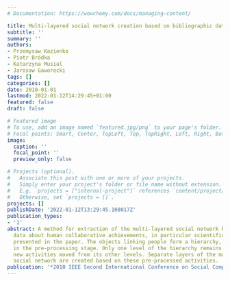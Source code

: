 ```yaml
---
# Documentation: https://wowchemy.com/docs/managing-content/

title: Multi-layered social network creation based on bibliographic data
subtitle: ''
summary: ''
authors:
- Przemysaw Kazienko
- Piotr Bródka
- Katarzyna Musial
- Jarosaw Gaworecki
tags: []
categories: []
date: 2010-01-01
lastmod: 2022-01-12T14:29:45+01:00
featured: false
draft: false

# Featured image
# To use, add an image named `featured.jpg/png` to your page's folder.
# Focal points: Smart, Center, TopLeft, Top, TopRight, Left, Right, BottomLeft, Bottom, BottomRight.
image:
  caption: ''
  focal_point: ''
  preview_only: false

# Projects (optional).
#   Associate this post with one or more of your projects.
#   Simply enter your project's folder or file name without extension.
#   E.g. `projects = ["internal-project"]` references `content/project/deep-learning/index.md`.
#   Otherwise, set `projects = []`.
projects: []
publishDate: '2022-01-12T13:29:45.108017Z'
publication_types:
- '1'
abstract: A method for extraction of the multi-layered social network based on the
  data about human collaborative achievements, in particular scientific papers, is
  presented in the paper. The objects linking people form a hierarchy, which is flattened
  in the pre-processing stage. Only one level of the hierarchy remains together with
  new activities moved from its other levels. Separate layers of the multi-layered
  social network are created based on these pre-processed activities.
publication: '*2010 IEEE Second International Conference on Social Computing*'
---
```

